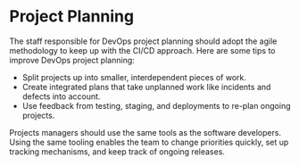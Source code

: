 # Project Planning

The staff responsible for DevOps project planning should adopt the agile methodology to keep up with the CI/CD approach. Here are some tips to improve DevOps project planning:

- Split projects up into smaller, interdependent pieces of work.
- Create integrated plans that take unplanned work like incidents and defects into account.
- Use feedback from testing, staging, and deployments to re-plan ongoing projects.

Projects managers should use the same tools as the software developers. Using the same tooling enables the team to change priorities quickly, set up tracking mechanisms, and keep track of ongoing releases.
